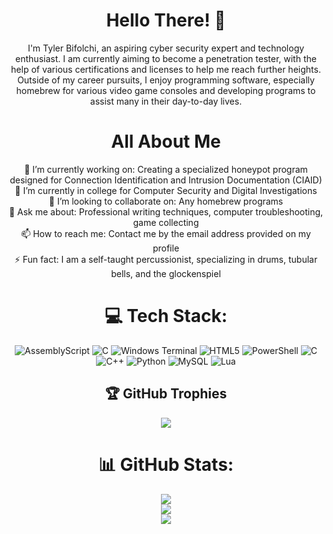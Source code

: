 <div align="center">
  
# Hello There! 👋
I'm Tyler Bifolchi, an aspiring cyber security expert and technology enthusiast. I am currently aiming to become a penetration tester, with the help of various
certifications and licenses to help me reach further heights. Outside of my career pursuits, I enjoy programming software, especially homebrew for various video
game consoles and developing programs to assist many in their day-to-day lives.

# All About Me
🔭 I’m currently working on: Creating a specialized honeypot program designed for Connection Identification and Intrusion Documentation (CIAID)<br>
🌱 I’m currently in college for Computer Security and Digital Investigations<br>
👯 I’m looking to collaborate on: Any homebrew programs<br>
💬 Ask me about: Professional writing techniques, computer troubleshooting, game collecting<br>
📫 How to reach me: Contact me by the email address provided on my profile<br>
⚡ Fun fact: I am a self-taught percussionist, specializing in drums, tubular bells, and the glockenspiel<br>

# 💻 Tech Stack:
![AssemblyScript](https://img.shields.io/badge/assembly%20script-%23000000.svg?style=for-the-badge&logo=assemblyscript&logoColor=white) ![C](https://img.shields.io/badge/c-%2300599C.svg?style=for-the-badge&logo=c&logoColor=white) ![Windows Terminal](https://img.shields.io/badge/Windows%20Terminal-%234D4D4D.svg?style=for-the-badge&logo=windows-terminal&logoColor=white) ![HTML5](https://img.shields.io/badge/html5-%23E34F26.svg?style=for-the-badge&logo=html5&logoColor=white) ![PowerShell](https://img.shields.io/badge/PowerShell-%235391FE.svg?style=for-the-badge&logo=powershell&logoColor=white) ![C](https://img.shields.io/badge/c-%2300599C.svg?style=for-the-badge&logo=c&logoColor=white) ![C++](https://img.shields.io/badge/c++-%2300599C.svg?style=for-the-badge&logo=c%2B%2B&logoColor=white) ![Python](https://img.shields.io/badge/python-3670A0?style=for-the-badge&logo=python&logoColor=ffdd54) ![MySQL](https://img.shields.io/badge/mysql-4479A1.svg?style=for-the-badge&logo=mysql&logoColor=white) ![Lua](https://img.shields.io/badge/lua-%232C2D72.svg?style=for-the-badge&logo=lua&logoColor=white)
<br>

## 🏆 GitHub Trophies
![](https://github-profile-trophy.vercel.app/?username=tenor-z&theme=radical&no-frame=false&no-bg=false&margin-w=4)

# 📊 GitHub Stats:
![](https://github-readme-stats.vercel.app/api?username=tenor-z&theme=dark&hide_border=false&include_all_commits=true&count_private=false)<br/>
![](https://github-readme-streak-stats.herokuapp.com/?user=tenor-z&theme=dark&hide_border=false)<br/>
![](https://github-readme-stats.vercel.app/api/top-langs/?username=tenor-z&theme=dark&hide_border=false&include_all_commits=true&count_private=true&layout=compact)<br>


